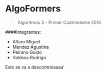 # AlgoFormers
>Algoritmos 3 - Primer Cuatrimestre 2016

####Integrantes:

  - Alfaro Miguel
  - Mendez Agustina
  - Peirano Guido
  - Valdivia Rodrigo

Esto se va a descontrolaaaa'
